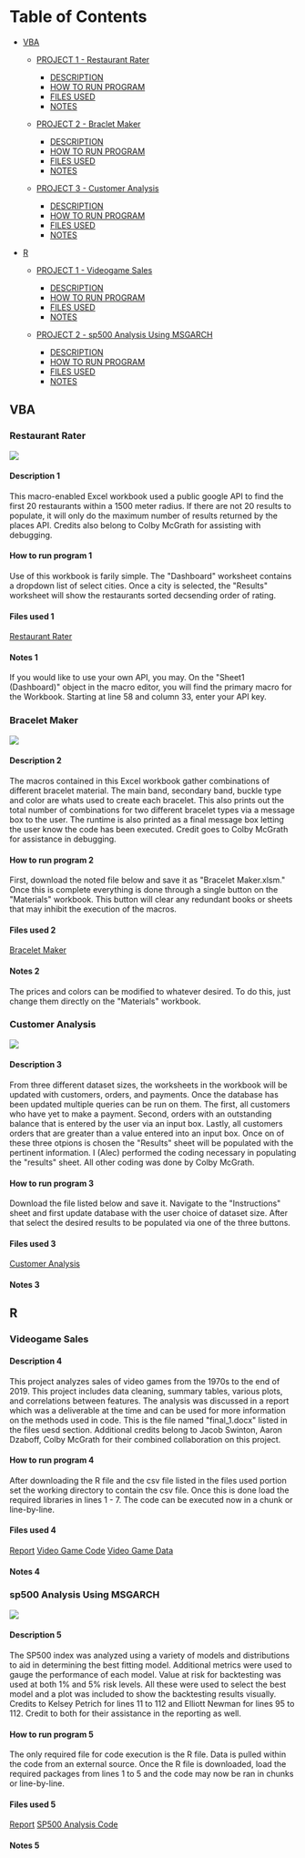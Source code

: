 # Table of Contents
- [VBA](#VBA)
  - [PROJECT 1 - Restaurant Rater](#Restaurant-Rater)
     - [DESCRIPTION](#Description-1)
     - [HOW TO RUN PROGRAM](#How-to-run-program-1)
     - [FILES USED](#Files-used-1)
     - [NOTES](#Notes-1)
     
  - [PROJECT 2 - Braclet Maker](#Braclet-Maker)
     - [DESCRIPTION](#Description-2)
     - [HOW TO RUN PROGRAM](#How-to-run-program-2)
     - [FILES USED](#Files-used-2)
     - [NOTES](#Notes-2)

  - [PROJECT 3 - Customer Analysis](#Customer-Analysis)
     - [DESCRIPTION](#Description-3)
     - [HOW TO RUN PROGRAM](#How-to-run-program-3)
     - [FILES USED](#Files-used-3)
     - [NOTES](#Notes-3)
    
- [R](#R)
  - [PROJECT 1 - Videogame Sales](#Videogame-Sales)
     - [DESCRIPTION](#Description-4)
     - [HOW TO RUN PROGRAM](#How-to-run-program-4)
     - [FILES USED](#Files-used-4)
     - [NOTES](#Notes-4)

  - [PROJECT 2 - sp500 Analysis Using MSGARCH](#sp500-Analysis-Using-MSGARCH)
     - [DESCRIPTION](#Description-5)
     - [HOW TO RUN PROGRAM](#How-to-run-program-5)
     - [FILES USED](#Files-used-5)
     - [NOTES](#Notes-5)
   


## VBA
### Restaurant Rater
![](https://github.com/alec-Countryman/Past_Work/blob/master/GitHub%20Projects/Images/RestaurantAPItool.png)

#### Description 1
This macro-enabled Excel workbook used a public google API to find the first 20 restaurants within a 1500 meter radius. If there are not 20 results to populate, it will only do the maximum number of results returned by the places API. 
Credits also belong to Colby McGrath for assisting with debugging.

#### How to run program 1
Use of this workbook is farily simple. The "Dashboard" worksheet contains a dropdown list of select cities. Once a city is selected, the "Results" worksheet will show the restaurants sorted decsending order of rating. 

#### Files used 1
[Restaurant Rater](GitHub%20Projects/VBA/API%20Restaurant%20Rater.xlsm)
#### Notes 1
If you would like to use your own API, you may. On the "Sheet1 (Dashboard)" object in the macro editor, you will find the primary macro for the Workbook. Starting at line 58 and column 33, enter your API key. 


### Bracelet Maker
![](https://github.com/alec-Countryman/Past_Work/blob/master/GitHub%20Projects/Images/BraceletCombos.png)
#### Description 2
The macros contained in this Excel workbook gather combinations of different bracelet material. The main band, secondary band, buckle type and color are whats used to create each bracelet. This also prints out the total number of combinations for two different bracelet types via a message box to the user. The runtime is also printed as a final message box letting the user know the code has been executed. 
Credit goes to Colby McGrath for assistance in debugging. 

#### How to run program 2
First, download the noted file below and save it as "Bracelet Maker.xlsm." Once this is complete everything is done through a single button on the "Materials" workbook. This button will clear any redundant books or sheets that may inhibit the execution of the macros. 

#### Files used 2
[Bracelet Maker](GitHub%20Projects/VBA/Bracelet%20Maker.xlsm)
#### Notes 2
The prices and colors can be modified to whatever desired. To do this, just change them directly on the "Materials" workbook. 


### Customer Analysis
![](GitHub%20Projects/Images/CustomerAnalysis.png)
#### Description 3
From three different dataset sizes, the worksheets in the workbook will be updated with customers, orders, and payments. Once the database has been updated multiple queries can be run on them. The first, all customers who have yet to make a payment. Second, orders with an outstanding balance that is entered by the user via an input box. Lastly, all customers orders that are greater than a value entered into an input box. Once on of these three otpions is chosen the "Results" sheet will be populated with the pertinent information.
I (Alec) performed the coding necessary in populating the "results" sheet. All other coding was done by Colby McGrath. 

#### How to run program 3
Download the file listed below and save it. Navigate to the "Instructions" sheet and first update database with the user choice of dataset size. After that select the desired results to be populated via one of the three buttons. 

#### Files used 3
[Customer Analysis](GitHub%20Projects/VBA/SQL%20Customer%20Analyzer.xlsm)
#### Notes 3



## R
### Videogame Sales
#### Description 4
This project analyzes sales of video games from the 1970s to the end of 2019. This project includes data cleaning, summary tables, various plots, and correlations between features. The analysis was discussed in a report which was a deliverable at the time and can be used for more information on the methods used in code. This is the file named "final_1.docx" listed in the files uesd section. 
Additional credits belong to Jacob Swinton, Aaron Dzaboff, Colby McGrath for their combined collaboration on this project.

#### How to run program 4
After downloading the R file and the csv file listed in the files used portion set the working directory to contain the csv file. Once this is done load the required libraries in lines 1 - 7. The code can be executed now in a chunk or line-by-line. 

#### Files used 4
[Report](GitHub%20Projects/R/final_1.docx)
[Video Game Code](GitHub%20Projects/R/Video%20Game%20Sales.R)
[Video Game Data](GitHub%20Projects/R/vgsales-12-4-2019.csv)
#### Notes 4


### sp500 Analysis Using MSGARCH
![](GitHub%20Projects/Images/SP500Backtest.png)
#### Description 5
The SP500 index was analyzed using a variety of models and distributions to aid in determining the best fitting model. Additional metrics were used to gauge the performance of each model. Value at risk for backtesting was used at both 1% and 5% risk levels. All these were used to select the best model and a plot was included to show the backtesting results visually.
Credits to Kelsey Petrich for lines 11 to 112 and Elliott Newman for lines 95 to 112. Credit to both for their assistance in the reporting as well.  

#### How to run program 5
The only required file for code execution is the R file. Data is pulled within the code from an external source. Once the R file is downloaded, load the required packages from lines 1 to 5 and the code may now be ran in chunks or line-by-line.

#### Files used 5
[Report](GitHub%20Projects/R/Project%20Report.pdf)
[SP500 Analysis Code](GitHub%20Projects/R/SP500%20Analysis%20Using%20MSGARCH%20Models.R)
#### Notes 5

